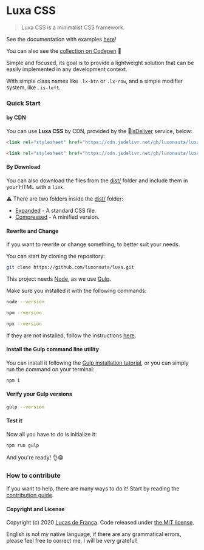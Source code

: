 # Luxa CSS

> Luxa CSS is a minimalist CSS framework.

See the documentation with examples [here](https://luxonauta.github.io/luxadocs/)!

You can also see the [collection on Codepen](https://codepen.io/collection/XEkzjB) :sparkling_heart:

Simple and focused, its goal is to provide a lightweight solution that can be easily implemented in any development context.

With simple class names like `.lx-btn` or `.lx-row`, and a simple modifier system, like `.is-left`.

### Quick Start

#### by CDN

You can use **Luxa CSS** by CDN, provided by the :mechanical_arm:[jsDeliver](https://www.jsdelivr.com/) service, below:

```html
<link rel="stylesheet" href="https://cdn.jsdelivr.net/gh/luxonauta/luxa@latest/dist/expanded/luxa.css">

<link rel="stylesheet" href="https://cdn.jsdelivr.net/gh/luxonauta/luxa@latest/dist/compressed/luxa.css">
```

#### By Download

You can also download the files from the [dist/](https://github.com/luxonauta/luxa/tree/master/dist) folder and include them in your HTML with a `link`.

:warning: There are two folders inside the [dist/](https://github.com/luxonauta/luxa/tree/master/dist) folder:

 - [Expanded](https://github.com/luxonauta/luxa/tree/master/dist/expanded) - A standard CSS file.
 - [Compressed](https://github.com/luxonauta/luxa/tree/master/dist/compressed) - A minified version.

#### Rewrite and Change

If you want to rewrite or change something, to better suit your needs.

You can start by cloning the repository:

```sh
git clone https://github.com/luxonauta/luxa.git
```

This project needs [Node](https://nodejs.org/en/), as we use [Gulp](https://gulpjs.com/).

Make sure you installed it with the following commands:

```sh
node --version
```

```sh
npm --version
```

```sh
npx --version
```

If they are not installed, follow the instructions [here](https://nodejs.org/en/).

#### Install the Gulp command line utility

You can install it following the [Gulp installation tutorial](https://gulpjs.com/docs/en/getting-started/quick-start), or you can simply run the command on your terminal:

```sh
npm i
```

#### Verify your Gulp versions

```sh
gulp --version
```
#### Test it

Now all you have to do is initialize it:

```sh
npm run gulp
```

And you're ready! :ok_hand::grin:

### How to contribute

If you want to help, there are many ways to do it! Start by reading the [contribution guide](https://github.com/luxonauta/luxa/blob/master/contributing.md).

#### Copyright and License

Copyright (c) 2020 [Lucas de França](https://github.com/luxonauta). Code released under [the MIT license](https://github.com/luxonauta/luxa/blob/master/LICENSE).

English is not my native language, if there are any grammatical errors, please feel free to correct me, I will be very grateful!
